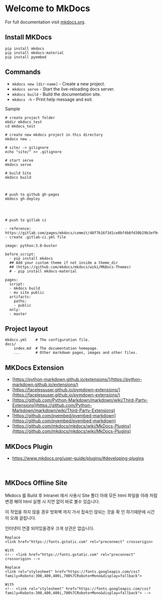 # Welcome to MkDocs

For full documentation visit [mkdocs.org](https://www.mkdocs.org).

## Install MKDocs

```
pip install mkdocs
pip install mkdocs-material
pip install pyembed

```


## Commands
* `mkdocs new [dir-name]` - Create a new project.
* `mkdocs serve` - Start the live-reloading docs server.
* `mkdocs build` - Build the documentation site.
* `mkdocs -h` - Print help message and exit.


Sample

```
# create project folder
mkdir mkdocs_test
cd mkdocs_test

# create new mkdocs project in this directory
mkdocs new .

# site/ -> gitignore
echo "site/" >> .gitignore

# start serve
mkdocs serve

# build Site
mkdocs build



# push to github gh-pages
mkdocs gh-deploy




# push to gitlab ci  

- reference: https://gitlab.com/pages/mkdocs/commit/48f7b16f3d1ce0bf4b8fd30b29b3ef94b77e496d
- create .gitlab-ci.yml file 

image: python:3.8-buster

before_script:
  - pip install mkdocs
  ## Add your custom theme if not inside a theme_dir
  ## (https://github.com/mkdocs/mkdocs/wiki/MkDocs-Themes)
  # - pip install mkdocs-material

pages:
  script:
  - mkdocs build
  - mv site public
  artifacts:
    paths:
    - public
  only:
  - master

```

## Project layout

    mkdocs.yml    # The configuration file.
    docs/
        index.md  # The documentation homepage.
        ...       # Other markdown pages, images and other files.


## MKDocs Extension

- [https://python-markdown.github.io/extensions/](https://python-markdown.github.io/extensions/)
- [https://facelessuser.github.io/pymdown-extensions/](https://facelessuser.github.io/pymdown-extensions/)
- [https://github.com/Python-Markdown/markdown/wiki/Third-Party-Extensions](https://github.com/Python-Markdown/markdown/wiki/Third-Party-Extensions)
- [https://github.com/pyembed/pyembed-markdown](https://github.com/pyembed/pyembed-markdown)
- [https://github.com/mkdocs/mkdocs/wiki/MkDocs-Plugins](https://github.com/mkdocs/mkdocs/wiki/MkDocs-Plugins)


## MKDocs Plugin

- https://www.mkdocs.org/user-guide/plugins/#developing-plugins



<br>

## MKDocs Offline Site 

Mkdocs 를 Build 후 Intranet 에서 사용시  Site 폴더 아래 모든 html 파일을 아래 처럼 변경 해야 html 실행 시 지연 없이 바로 볼수 있습니다. 

이 작업을 하지 않을 경우 방화벽 까지 가서 접속인 않되는 것을 확 인 하기때문에 시간이 오래 걸립니다.

인터넷이 연결 되어있을경우 크게 상관은 없습니다.


```
Replace 
<link href="https://fonts.gstatic.com" rel="preconnect" crossorigin>

With
<!-- <link href="https://fonts.gstatic.com" rel="preconnect" crossorigin> -->

Replace
<link rel="stylesheet" href="https://fonts.googleapis.com/css?family=Roboto:300,400,400i,700%7CRoboto+Mono&display=fallback">

With
<!-- <link rel="stylesheet" href="https://fonts.googleapis.com/css?family=Roboto:300,400,400i,700%7CRoboto+Mono&display=fallback"> -->
```
